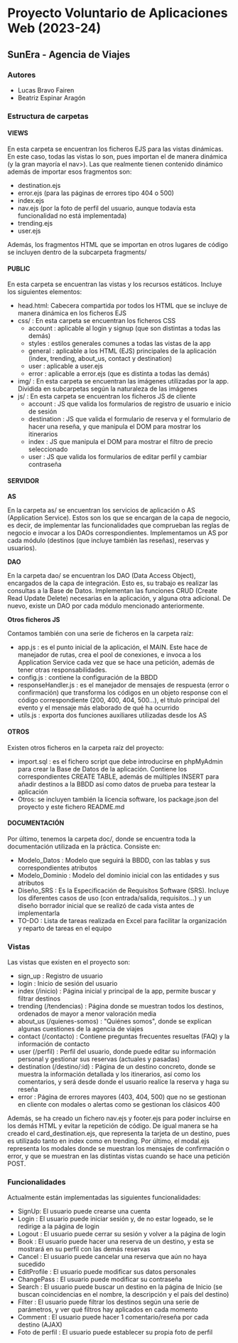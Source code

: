 # Proyecto Voluntario de Aplicaciones Web (2023-24)
## SunEra - Agencia de Viajes

### Autores
- Lucas Bravo Fairen
- Beatriz Espinar Aragón

### Estructura de carpetas
#### VIEWS
En esta carpeta se encuentran los ficheros EJS para las vistas dinámicas. En este caso, todas las vistas lo son, pues importan el <head> de manera dinámica (y la gran mayoría el nav>). Las que realmente tienen contenido dinámico además de importar esos fragmentos son:
- destination.ejs
- error.ejs (para las páginas de errores tipo 404 o 500)
- index.ejs
- nav.ejs (por la foto de perfil del usuario, aunque todavía esta funcionalidad no está implementada)
- trending.ejs
- user.ejs

Además, los fragmentos HTML que se importan en otros lugares de código se incluyen dentro de la subcarpeta fragments/
#### PUBLIC
En esta carpeta se encuentran las vistas y los recursos estáticos. Incluye los siguientes elementos:
- head.html: Cabecera compartida por todos los HTML que se incluye de manera dinámica en los ficheros EJS
- css/ : En esta carpeta se encuentran los ficheros CSS
    - account : aplicable al login y signup (que son distintas a todas las demás)
    - styles : estilos generales comunes a todas las vistas de la app
    - general : aplicable a los HTML (EJS) principales de la aplicación (index, trending, about_us, contact y destination)
    - user : aplicable a user.ejs
    - error : aplicable a error.ejs (que es distinta a todas las demás)
- img/ : En esta carpeta se encuentran las imágenes utilizadas por la app. Dividida en subcarpetas según la naturaleza de las imágenes
- js/ : En esta carpeta se encuentran los ficheros JS de cliente
    - account : JS que valida los formularios de registro de usuario e inicio de sesión
    - destination : JS que valida el formulario de reserva y el formulario de hacer una reseña, y que manipula el DOM para mostrar los itinerarios
    - index : JS que manipula el DOM para mostrar el filtro de precio seleccionado
    - user : JS que valida los formularios de editar perfil y cambiar contraseña

#### SERVIDOR
__AS__

En la carpeta as/ se encuentran los servicios de aplicación o AS (Application Service). Estos son los que se encargan de la capa de negocio, es decir, de implementar las funcionalidades que comprueban las reglas de negocio e invocar a los DAOs correspondientes. Implementamos un AS por cada módulo (destinos (que incluye también las reseñas), reservas y usuarios).

__DAO__

En la carpeta dao/ se encuentran los DAO (Data Access Object), encargados de la capa de integración. Esto es, su trabajo es realizar las consultas a la Base de Datos. Implementan las funciones CRUD (Create Read Update Delete) necesarias en la aplicación, y alguna otra adicional. De nuevo, existe un DAO por cada módulo mencionado anteriormente.

__Otros ficheros JS__

Contamos también con una serie de ficheros en la carpeta raíz:
- app.js : es el punto inicial de la aplicación, el MAIN. Este hace de manejador de rutas, crea el pool de conexiones, e invoca a los Application Service cada vez que se hace una petición, además de tener otras responsabilidades.
- config.js : contiene la configuración de la BBDD
- responseHandler.js : es el manejador de mensajes de respuesta (error o confirmación) que transforma los códigos en un objeto response con el código correspondiente (200, 400, 404, 500...), el título principal del evento y el mensaje más elaborado de qué ha ocurrido
- utils.js : exporta dos funciones auxiliares utilizadas desde los AS

#### OTROS
Existen otros ficheros en la carpeta raíz del proyecto:
- import.sql : es el fichero script que debe introducirse en phpMyAdmin para crear la Base de Datos de la aplicación. Contiene los correspondientes CREATE TABLE, además de múltiples INSERT para añadir destinos a la BBDD así como datos de prueba para testear la aplicación
- Otros: se incluyen también la licencia software, los package.json del proyecto y este fichero README.md
#### DOCUMENTACIÓN
Por último, tenemos la carpeta doc/, donde se encuentra toda la documentación utilizada en la práctica. Consiste en:
- Modelo_Datos : Modelo que seguirá la BBDD, con las tablas y sus correspondientes atributos
- Modelo_Dominio : Modelo del dominio inicial con las entidades y sus atributos
- Diseño_SRS : Es la Especificación de Requisitos Software (SRS). Incluye los diferentes casos de uso (con entrada/salida, requisitos...) y un diseño borrador inicial que se realizó de cada vista antes de implementarla
- TO-DO : Lista de tareas realizada en Excel para facilitar la organización y reparto de tareas en el equipo

### Vistas
Las vistas que existen en el proyecto son:
- sign_up : Registro de usuario
- login : Inicio de sesión del usuario
- index (/inicio) : Página inicial y principal de la app, permite buscar y filtrar destinos
- trending (/tendencias) : Página donde se muestran todos los destinos, ordenados de mayor a menor valoración media
- about_us (/quienes-somos) : "Quiénes somos", donde se explican algunas cuestiones de la agencia de viajes
- contact (/contacto) : Contiene preguntas frecuentes resueltas (FAQ) y la información de contacto
- user (/perfil) : Perfil del usuario, donde puede editar su información personal y gestionar sus reservas (actuales y pasadas)
- destination (/destino/:id) : Página de un destino concreto, donde se muestra la información detallada y los itinerarios, así como los comentarios, y será desde donde el usuario realice la reserva y haga su reseña
- error : Página de errores mayores (403, 404, 500) que no se gestionan en cliente con modales o alertas como se gestionan los clásicos 400

Además, se ha creado un fichero nav.ejs y footer.ejs para poder incluirse en los demás HTML y evitar la repetición de código. De igual manera se ha creado el card_destination.ejs, que representa la tarjeta de un destino, pues es utilizado tanto en index como en trending. Por último, el modal.ejs representa los modales donde se muestran los mensajes de confirmación o error, y que se muestran en las distintas vistas cuando se hace una petición POST.

### Funcionalidades
Actualmente están implementadas las siguientes funcionalidades:
- SignUp: El usuario puede crearse una cuenta
- Login : El usuario puede iniciar sesión y, de no estar logeado, se le redirige a la página de login
- Logout : El usuario puede cerrar su sesión y volver a la página de login
- Book : El usuario puede hacer una reserva de un destino, y esta se mostrará en su perfil con las demás reservas
- Cancel : El usuario puede cancelar una reserva que aún no haya sucedido
- EditProfile : El usuario puede modificar sus datos personales
- ChangePass : El usuario puede modificar su contraseña
- Search : El usuario puede buscar un destino en la página de Inicio (se buscan coincidencias en el nombre, la descripción y el país del destino)
- Filter : El usuario puede filtrar los destinos según una serie de parámetros, y ver qué filtros hay aplicados en cada momento
- Comment : El usuario puede hacer 1 comentario/reseña por cada destino (AJAX)
- Foto de perfil : El usuario puede establecer su propia foto de perfil